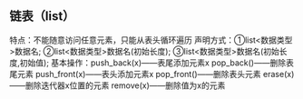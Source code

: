 ## 链表（list）
特点：不能随意访问任意元素，只能从表头循环遍历
声明方式：①list<数据类型>数据名;
				  ②list<数据类型>数据名(初始长度);
				  ③list<数据类型>数据名(初始长度,初始值);
基本操作：push_back(x)——表尾添加元素x
				  pop_back()——删除表尾元素
				  push_front(x)——表头添加元素x
				  pop_front()——删除表头元素
				  erase(x)——删除迭代器x位置的元素
				  remove(x)——删除值为x的元素